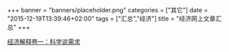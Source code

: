 +++
banner = "banners/placeholder.png"
categories = ["其它"]
date = "2015-12-19T13:39:46+02:00"
tags = ["汇总","经济"]
title = "经济网上文章汇总"
+++

[经济解释卷一：科学说需求](http://yuedu.163.com/source/cm00000000000376709371_4)



